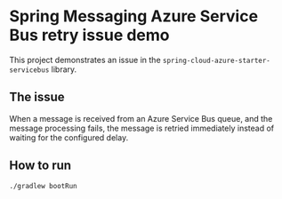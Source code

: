 # Spring Messaging Azure Service Bus retry issue demo

This project demonstrates an issue in the `spring-cloud-azure-starter-servicebus` library.

## The issue

When a message is received from an Azure Service Bus queue, and the message processing fails, the message is retried immediately instead of waiting for the configured delay.

## How to run

```shell
./gradlew bootRun
```
